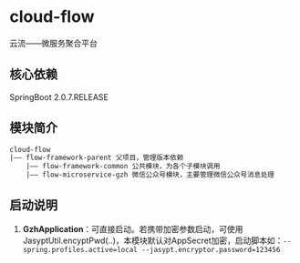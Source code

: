# cloud-flow

云流——微服务聚合平台

## 核心依赖

SpringBoot 2.0.7.RELEASE

## 模块简介

```xml
cloud-flow
|—— flow-framework-parent 父项目，管理版本依赖
    |—— flow-framework-common 公共模块，为各个子模块调用
    |—— flow-microservice-gzh 微信公众号模块，主要管理微信公众号消息处理
```

## 启动说明

1. **GzhApplication**：可直接启动。若携带加密参数启动，可使用JasyptUtil.encyptPwd(..)，本模块默认对AppSecret加密，启动脚本如：`--spring.profiles.active=local --jasypt.encryptor.password=123456`
